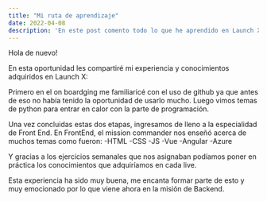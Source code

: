 ```yaml
---
title: "Mi ruta de aprendizaje"
date: 2022-04-08
description: 'En este post comento todo lo que he aprendido en Launch X'
---
```


Hola de nuevo!

En esta oportunidad les compartiré mi experiencia y conocimientos adquiridos en Launch X:

Primero en el on boardging me familiaricé con el uso de github ya que antes de eso no había tenido la oportunidad de usarlo mucho.
Luego vimos temas de python para entrar en calor con la parte de programación. 

Una vez concluidas estas dos etapas, ingresamos de lleno a la especialidad de Front End.
En FrontEnd, el mission commander nos enseñó acerca de muchos temas como fueron:
-HTML
-CSS
-JS
-Vue
-Angular
-Azure

Y gracias a los ejercicios semanales que nos asignaban podíamos poner en práctica los conocimientos que adquiríamos en cada live.

Esta experiencia ha sido muy buena, me encanta formar parte de esto y muy emocionado por lo que viene ahora en la misión de Backend.

